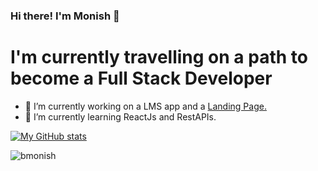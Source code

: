 ### Hi there! I'm Monish 👋

# I'm currently travelling on a path to become a Full Stack Developer

- 🔭 I’m currently working on a LMS app and a [Landing Page.](https://bmonish.github.io/early-storage/)
- 🌱 I’m currently learning ReactJs and RestAPIs.

[![My GitHub stats](https://github-readme-stats.vercel.app/api?username=bmonish&count_private=true&show_icons=true&theme=react&hide=stars)](https://github-readme-stats.vercel.app/api?username=bmonish&count_private=true&show_icons=true&theme=react&hide=stars)

<p><img src="https://github-readme-streak-stats.herokuapp.com/?user=bmonish&" alt="bmonish" /></p>

<!--
**bmonish/bmonish** is a ✨ _special_ ✨ repository because its `README.md` (this file) appears on your GitHub profile.

Here are some ideas to get you started:

- 👯 I’m looking to collaborate on ...
- 🤔 I’m looking for help with ...
- 💬 Ask me about ...
- 📫 How to reach me: ...
- 😄 Pronouns: ...
- ⚡ Fun fact: ...
-->
